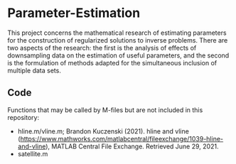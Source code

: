 # Parameter-Estimation

This project concerns the mathematical research of estimating parameters for the construction of regularized solutions to inverse problems. There are two aspects of the research: the first is the analysis of effects of downsampling data on the estimation of useful parameters, and the second is the formulation of methods adapted for the simultaneous inclusion of multiple data sets.  

## Code

Functions that may be called by M-files but are not included in this repository:
- hline.m/vline.m; Brandon Kuczenski (2021). hline and vline (https://www.mathworks.com/matlabcentral/fileexchange/1039-hline-and-vline), MATLAB Central File Exchange. Retrieved June 29, 2021.
- satellite.m

